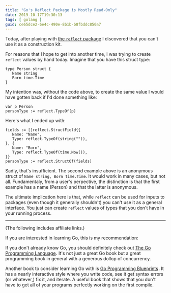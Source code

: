 ```yaml
---
title: "Go's Reflect Package is Mostly Read-Only"
date: 2019-10-17T19:30:13
tags: [ golang ]
guid: ce65dce2-6e4c-490e-8b1b-b8fbddc850a7
---
```


Today, after playing with [the `reflect`
package](https://golang.org/pkg/reflect/) I discovered that you can't use it as
a construction kit.

<!--more-->

For reasons that I hope to get into another time, I was trying to create
`reflect` values by hand today.  Imagine that you have this struct type:

```golang
type Person struct {
   Name string
   Born time.Time
}
```

My intention was, without the code above, to create the same value I would have
gotten back if I'd done something like:

```golang
var p Person
personType := reflect.TypeOf(p)
```

Here's what I ended up with:

```golang
fields := []reflect.StructField{{
   Name: "Name",
   Type: reflect.TypeOf(string("")),
}, {
   Name: "Born",
   Type: reflect.TypeOf(time.Now()),
}}
personType := reflect.StructOf(fields)
```

Sadly, that's insufficient.  The second example above is an anonymous struct
of `Name string, Born time.Time`.  It would work in many cases, but not all.
Fundamentaly, from a user's perpective, the distinction is that the first
example has a name (Person) and that the latter is anonymous.

The ultimate implication here is that, while `reflect` can be used for inputs to
packages (even though it generally shouldn't) you can't use it as a general
interface.  You just can create `reflect` values of types that you don't have in
your running process.

---

(The following includes affiliate links.)

If you are interested in learning Go, this is my recommendation:

If you don't already know Go, you should definitely check out
<a target="_blank" href="https://www.amazon.com/gp/product/0134190440/ref=as_li_tl?ie=UTF8&camp=1789&creative=9325&creativeASIN=0134190440&linkCode=as2&tag=afoolishmanif-20&linkId=44bc682044ff1b8a290c3c35c788e3e5">The Go Programming Language</a><img src="//ir-na.amazon-adsystem.com/e/ir?t=afoolishmanif-20&l=am2&o=1&a=0134190440" width="1" height="1" border="0" alt="" style="border:none !important; margin:0px !important;" />.
It's not just a great Go book but a great programming book in general with a
generous dollop of concurrency.

Another book to consider learning Go with is
<a target="_blank" href="https://www.amazon.com/gp/product/1786468948/ref=as_li_tl?ie=UTF8&camp=1789&creative=9325&creativeASIN=1786468948&linkCode=as2&tag=afoolishmanif-20&linkId=803e58234c448a8d1f4cc2693f2149b8">Go Programming Blueprints</a><img src="//ir-na.amazon-adsystem.com/e/ir?t=afoolishmanif-20&l=am2&o=1&a=1786468948" width="1" height="1" border="0" alt="" style="border:none !important; margin:0px !important;" />.
It has a nearly interactive style where you write code, see it get syntax errors
(or whatever,) fix it, and iterate.  A useful book that shows that you don't
have to get all of your programs perfectly working on the first compile.
